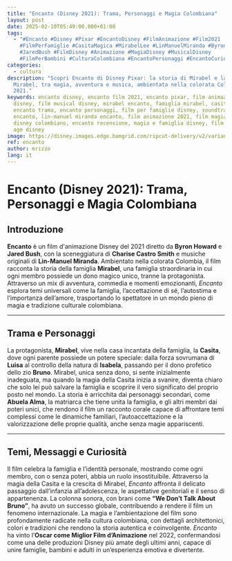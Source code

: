 ```yaml
---
title: "Encanto (Disney 2021): Trama, Personaggi e Magia Colombiana"
layout: post
date: 2025-02-10T05:49:00.000+01:00
tags:
  - "#Encanto #Disney #Pixar #EncantoDisney #FilmAnimazione #Film2021
    #FilmPerFamiglie #CasitaMagica #MirabelLee #LinManuelMiranda #ByronHoward
    #JaredBush #FilmDisney #Animazione #MagiaDisney #MusicalDisney
    #FilmPerBambini #CulturaColombiana #EncantoPersonaggi #EncantoCuriosità"
categories:
  - cultura
description: "Scopri Encanto di Disney Pixar: la storia di Mirabel e la famiglia
  Mirabel, tra magia, avventura e musica, ambientata nella colorata Colombia del
  2021."
keywords: encanto disney, encanto film 2021, encanto pixar, film animazione
  disney, film musical disney, mirabel encanto, famiglia mirabel, casita magia,
  encanto trama, encanto personaggi, film per famiglie disney, soundtrack
  encanto, lin-manuel miranda encanto, film animazione 2021, film magia disney,
  disney colombiano, encanto recensione, magia e famiglia disney, film coming of
  age disney
image: https://disney.images.edge.bamgrid.com/ripcut-delivery/v2/variant/disney/01aed374-f7f9-4fb0-9283-4389bf7ffee8/compose?aspectRatio=1.78&format=webp&width=440
ref: encanto
author: mrizzo
lang: it
---
```

# Encanto (Disney 2021): Trama, Personaggi e Magia Colombiana

## Introduzione

**Encanto** è un film d'animazione Disney del 2021 diretto da **Byron Howard** e **Jared Bush**, con la sceneggiatura di **Charise Castro Smith** e musiche originali di **Lin-Manuel Miranda**. Ambientato nella colorata Colombia, il film racconta la storia della famiglia **Mirabel**, una famiglia straordinaria in cui ogni membro possiede un dono magico unico, tranne la protagonista. Attraverso un mix di avventura, commedia e momenti emozionanti, *Encanto* esplora temi universali come la famiglia, l’accettazione di sé, l’autostima e l’importanza dell’amore, trasportando lo spettatore in un mondo pieno di magia e tradizione culturale colombiana.

---

## Trama e Personaggi

La protagonista, **Mirabel**, vive nella casa incantata della famiglia, la **Casita**, dove ogni parente possiede un potere speciale: dalla forza sovrumana di **Luisa** al controllo della natura di **Isabela**, passando per il dono profetico dello zio **Bruno**. Mirabel, unica senza dono, si sente inizialmente inadeguata, ma quando la magia della Casita inizia a svanire, diventa chiaro che solo lei può salvare la famiglia e scoprire il vero significato del proprio posto nel mondo. La storia è arricchita dai personaggi secondari, come **Abuela Alma**, la matriarca che tiene unita la famiglia, e gli altri membri dai poteri unici, che rendono il film un racconto corale capace di affrontare temi complessi come le dinamiche familiari, l’autoaccettazione e la valorizzazione delle proprie qualità, anche senza magie appariscenti.

---

## Temi, Messaggi e Curiosità

Il film celebra la famiglia e l’identità personale, mostrando come ogni membro, con o senza poteri, abbia un ruolo insostituibile. Attraverso la magia della Casita e la crescita di Mirabel, *Encanto* affronta il delicato passaggio dall’infanzia all’adolescenza, le aspettative genitoriali e il senso di appartenenza. La colonna sonora, con brani come **“We Don’t Talk About Bruno”**, ha avuto un successo globale, contribuendo a rendere il film un fenomeno internazionale. La magia e l’ambientazione del film sono profondamente radicate nella cultura colombiana, con dettagli architettonici, colori e tradizioni che rendono la storia autentica e coinvolgente. *Encanto* ha vinto l’**Oscar come Miglior Film d’Animazione** nel 2022, confermandosi come una delle produzioni Disney più amate degli ultimi anni, capace di unire famiglie, bambini e adulti in un’esperienza emotiva e divertente.

